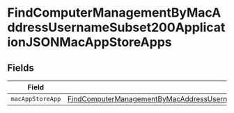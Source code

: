 # FindComputerManagementByMacAddressUsernameSubset200ApplicationJSONMacAppStoreApps


## Fields

| Field                                                                                                                                                                                                                         | Type                                                                                                                                                                                                                          | Required                                                                                                                                                                                                                      | Description                                                                                                                                                                                                                   |
| ----------------------------------------------------------------------------------------------------------------------------------------------------------------------------------------------------------------------------- | ----------------------------------------------------------------------------------------------------------------------------------------------------------------------------------------------------------------------------- | ----------------------------------------------------------------------------------------------------------------------------------------------------------------------------------------------------------------------------- | ----------------------------------------------------------------------------------------------------------------------------------------------------------------------------------------------------------------------------- |
| `macAppStoreApp`                                                                                                                                                                                                              | [FindComputerManagementByMacAddressUsernameSubset200ApplicationJSONMacAppStoreAppsMacAppStoreApp](../../models/operations/findcomputermanagementbymacaddressusernamesubset200applicationjsonmacappstoreappsmacappstoreapp.md) | :heavy_minus_sign:                                                                                                                                                                                                            | N/A                                                                                                                                                                                                                           |